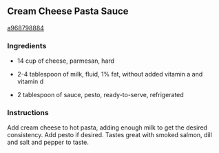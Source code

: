 ## Cream Cheese Pasta Sauce

[a968798884](http://www.food.com/recipe/cream-cheese-pasta-sauce-518827)

### Ingredients

 - 14 cup of cheese, parmesan, hard

 - 2-4 tablespoon of milk, fluid, 1% fat, without added vitamin a and vitamin d

 - 2 tablespoon of sauce, pesto, ready-to-serve, refrigerated

### Instructions

Add cream cheese to hot pasta, adding enough milk to get the desired consistency. Add pesto if desired. Tastes great with smoked salmon, dill and salt and pepper to taste.